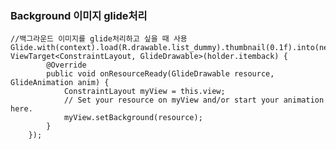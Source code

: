 ### **Background 이미지 glide처리**

	//백그라운드 이미지를 glide처리하고 싶을 때 사용
	Glide.with(context).load(R.drawable.list_dummy).thumbnail(0.1f).into(new ViewTarget<ConstraintLayout, GlideDrawable>(holder.itemback) {
            @Override
            public void onResourceReady(GlideDrawable resource, GlideAnimation anim) {
                ConstraintLayout myView = this.view;
                // Set your resource on myView and/or start your animation here.
                myView.setBackground(resource);
            }
        });